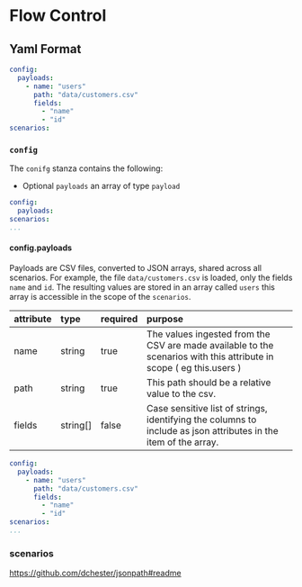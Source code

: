 # Flow Control

## Yaml Format 

```yaml
config:
  payloads:
    - name: "users"
      path: "data/customers.csv"
      fields:
        - "name"
        - "id"
scenarios:
```

### ``config``

The ``conifg`` stanza contains the following:
*  Optional ``payloads`` an array of type ``payload``

```yaml
config:
  payloads:
scenarios:
...
```

#### config.payloads

Payloads are CSV files, converted to JSON arrays, shared across all scenarios. 
For example, the file `data/customers.csv` is loaded, only the fields `name` and `id`. 
The resulting values are stored in an array called `users` this array is accessible in the scope of the `scenarios`.

| attribute | type     | required | purpose |
| :-------- | :------- | :------- | :------ |
| name      | string   | true     | The values ingested from the CSV are made available to the scenarios with this attribute in scope ( eg this.users ) |
| path      | string   | true     | This path should be a relative value to the csv. |
| fields    | string[] | false    | Case sensitive list of strings, identifying the columns to include as json attributes in the item of the array. |

```yaml
config:
  payloads:
    - name: "users"
      path: "data/customers.csv"
      fields:
        - "name"
        - "id"
scenarios:
...
```

### scenarios

https://github.com/dchester/jsonpath#readme